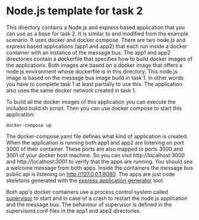 ﻿# Node.js template for task 2

This directory contains a Node.js and express based application that you can use as a base for task 2. It is similar to and modified from the example scenario. It uses docker and docker compose. There are two node.js and express based applications (app1 and app2) that each run inside a docker container with an instance of the message bus. The app1 and app2 directories contain a dockerfile that specifies how to build docker images of the applications. Both images are based on a docker image that offers a node.js environment whose dockerfile is in this directory. This node.js image is based on the message bus image build in task 1. In other words you have to complete task 1 at least partially to use this. The application also uses the same docker network created in task 1.

To build all the docker images of this application you can execute the included build.sh script. Then you can use docker compose to start this application:

```
docker-compose up
```

The docker-compose.yaml file defines what kind of application is created. When the application is running both app1 and app2 are listening on port 3000 of their container.  These ports are also mapped to ports 3000 and 3001 of your docker host machine. So you can visit http://localhost:3000 and http://localhost:3001 to verify that the apps are running. You should see a welcome message from both apps. Inside the containers the message bus public api is listening on http://127.0.0.1:8080. The apps are just code skeletons generated with the [express application generator](https://expressjs.com/en/starter/generator.html)
tool.

Both app's docker containers use a process control system called [supervisor](http://supervisord.org/)
to start and in case of a crash to restart the node.js application and the message bus. The behaviour of supervisor is defined in the supervisord.conf files in the app1 and app2 directories.